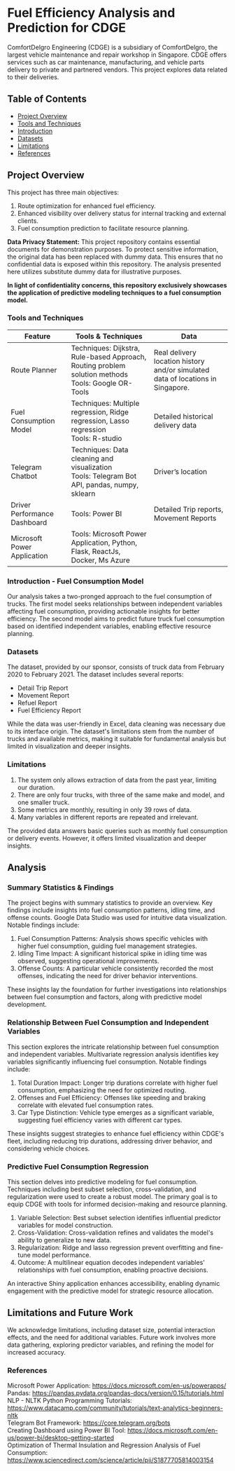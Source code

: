 # Fuel Efficiency Analysis and Prediction for CDGE

ComfortDelgro Engineering (CDGE) is a subsidiary of ComfortDelgro, the largest vehicle maintenance and repair workshop in Singapore. CDGE offers services such as car maintenance, manufacturing, and vehicle parts delivery to private and partnered vendors. This project explores data related to their deliveries.

## Table of Contents

- [Project Overview](#project-overview)
- [Tools and Techniques](#tools-and-techniques)
- [Introduction](#introduction---fuel-consumption-model)
- [Datasets](#datasets)
- [Limitations](#limitations)
- [References](#references)

## Project Overview

This project has three main objectives:
1. Route optimization for enhanced fuel efficiency.
2. Enhanced visibility over delivery status for internal tracking and external clients.
3. Fuel consumption prediction to facilitate resource planning.

**Data Privacy Statement:** This project repository contains essential documents for demonstration purposes. To protect sensitive information, the original data has been replaced with dummy data. This ensures that no confidential data is exposed within this repository. The analysis presented here utilizes substitute dummy data for illustrative purposes.

**In light of confidentiality concerns, this repository exclusively showcases the application of predictive modeling techniques to a fuel consumption model.**

### Tools and Techniques

| Feature            | Tools & Techniques                      | Data                                 |
|-------------------|-----------------------------------------|--------------------------------------|
| Route Planner     | Techniques: Dijkstra, Rule-based Approach, Routing problem solution methods  <br> Tools: Google OR-Tools | Real delivery location history and/or simulated data of locations in Singapore. |
| Fuel Consumption Model | Techniques: Multiple regression, Ridge regression, Lasso regression <br> Tools: R-studio | Detailed historical delivery data |
| Telegram Chatbot  | Techniques: Data cleaning and visualization <br> Tools: Telegram Bot API, pandas, numpy, sklearn | Driver’s location |
| Driver Performance Dashboard | Tools: Power BI | Detailed Trip reports, Movement Reports |
| Microsoft Power Application | Tools: Microsoft Power Application, Python, Flask, ReactJs, Docker, Ms Azure | |

### Introduction - Fuel Consumption Model

Our analysis takes a two-pronged approach to the fuel consumption of trucks. The first model seeks relationships between independent variables affecting fuel consumption, providing actionable insights for better efficiency. The second model aims to predict future truck fuel consumption based on identified independent variables, enabling effective resource planning.

### Datasets

The dataset, provided by our sponsor, consists of truck data from February 2020 to February 2021. The dataset includes several reports:
- Detail Trip Report
- Movement Report
- Refuel Report
- Fuel Efficiency Report

While the data was user-friendly in Excel, data cleaning was necessary due to its interface origin. The dataset's limitations stem from the number of trucks and available metrics, making it suitable for fundamental analysis but limited in visualization and deeper insights.

### Limitations

1. The system only allows extraction of data from the past year, limiting our duration.
2. There are only four trucks, with three of the same make and model, and one smaller truck.
3. Some metrics are monthly, resulting in only 39 rows of data.
4. Many variables in different reports are repeated and irrelevant.

The provided data answers basic queries such as monthly fuel consumption or delivery events. However, it offers limited visualization and deeper insights.

## Analysis

### Summary Statistics & Findings

The project begins with summary statistics to provide an overview. Key findings include insights into fuel consumption patterns, idling time, and offense counts. Google Data Studio was used for intuitive data visualization. Notable findings include:

1. Fuel Consumption Patterns: Analysis shows specific vehicles with higher fuel consumption, guiding fuel management strategies.
2. Idling Time Impact: A significant historical spike in idling time was observed, suggesting operational improvements.
3. Offense Counts: A particular vehicle consistently recorded the most offenses, indicating the need for driver behavior interventions.

These insights lay the foundation for further investigations into relationships between fuel consumption and factors, along with predictive model development.

### Relationship Between Fuel Consumption and Independent Variables

This section explores the intricate relationship between fuel consumption and independent variables. Multivariate regression analysis identifies key variables significantly influencing fuel consumption. Notable findings include:

1. Total Duration Impact: Longer trip durations correlate with higher fuel consumption, emphasizing the need for optimized routing.
2. Offenses and Fuel Efficiency: Offenses like speeding and braking correlate with elevated fuel consumption rates.
3. Car Type Distinction: Vehicle type emerges as a significant variable, suggesting fuel efficiency varies with different car types.

These insights suggest strategies to enhance fuel efficiency within CDGE's fleet, including reducing trip durations, addressing driver behavior, and considering vehicle choices.

### Predictive Fuel Consumption Regression

This section delves into predictive modeling for fuel consumption. Techniques including best subset selection, cross-validation, and regularization were used to create a robust model. The primary goal is to equip CDGE with tools for informed decision-making and resource planning.

1. Variable Selection: Best subset selection identifies influential predictor variables for model construction.
2. Cross-Validation: Cross-validation refines and validates the model's ability to generalize to new data.
3. Regularization: Ridge and lasso regression prevent overfitting and fine-tune model performance.
4. Outcome: A multilinear equation decodes independent variables' relationships with fuel consumption, enabling proactive decisions.

An interactive Shiny application enhances accessibility, enabling dynamic engagement with the predictive model for strategic resource allocation.

## Limitations and Future Work

We acknowledge limitations, including dataset size, potential interaction effects, and the need for additional variables. Future work involves more data gathering, exploring predictor variables, and refining the model for increased accuracy.

### References

Microsoft Power Application: https://docs.microsoft.com/en-us/powerapps/
<br>Pandas: https://pandas.pydata.org/pandas-docs/version/0.15/tutorials.html
<br>NLP - NLTK Python Programming Tutorials: https://www.datacamp.com/community/tutorials/text-analytics-beginners-nltk
<br>Telegram Bot Framework: https://core.telegram.org/bots
<br>Creating Dashboard using Power BI Tool: https://docs.microsoft.com/en-us/power-bi/desktop-getting-started
<br>Optimization of Thermal Insulation and Regression Analysis of Fuel Consumption: https://www.sciencedirect.com/science/article/pii/S1877705814003154
